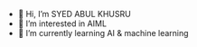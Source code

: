 - 👋 Hi, I’m SYED ABUL KHUSRU 
- 👀 I’m interested in AIML
- 🌱 I’m currently learning  AI & machine learning 


<!--
nezamuddeen105/nezamuddeen105 is a ✨ special ✨ repository because its `README.md` (this file) appears on your GitHub profile.
You can click the Preview link to take a look at y
